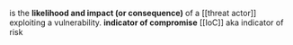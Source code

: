 is the **likelihood and impact (or consequence)** of a [[threat actor]] exploiting a vulnerability.
**indicator of compromise** [[IoC]] aka indicator of risk